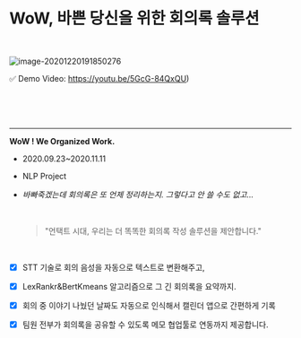

# WoW, 바쁜 당신을 위한 회의록 솔루션

<br>

![image-20201220191850276](C:\Users\j\Desktop\git\git_a1b4\a1b4_project\images\image-20201220191850276.png)

✅ Demo Video: https://youtu.be/5GcG-84QxQU)



<br>

<br>

<br>

------

**WoW ! We Organized Work.**  

* 2020.09.23~2020.11.11

* NLP Project 

* *바빠죽겠는데 회의록은 또 언제 정리하는지. 그렇다고 안 쓸 수도 없고...* 

  </br>

  > "언택트 시대, 우리는 더 똑똑한 회의록 작성 솔루션을 제안합니다."

  </br>

* [x] STT 기술로 회의 음성을 자동으로 텍스트로 변환해주고,  

* [x] LexRankr&BertKmeans 알고리즘으로 그 긴 회의록을 요약까지. 

* [x] 회의 중 이야기 나눴던 날짜도 자동으로 인식해서 캘린더 앱으로 간편하게 기록 

* [x] 팀원 전부가 회의록을 공유할 수 있도록 메모 협업툴로 연동까지 제공합니다. 

  <br>

  <br>